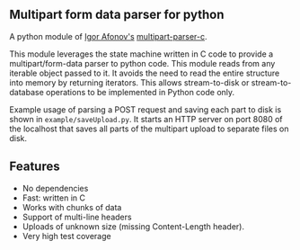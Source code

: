 ## Multipart form data parser for python

A python module of [Igor Afonov's](http://iafonov.github.com) [multipart-parser-c](https://github.com/iafonov/multipart-parser-c).

This module leverages the state machine written in C 
code to provide a multipart/form-data parser to python code. 
This module reads from any iterable object passed to it. It avoids the 
need to read the entire structure into memory by returning iterators.
This allows stream-to-disk or stream-to-database operations to be
implemented in Python code only.

Example usage of parsing a POST request and saving
each part to disk is shown in `example/saveUpload.py`. It starts
an HTTP server on port 8080 of the localhost that saves all parts of the
multipart upload to separate files on disk.


## Features

* No dependencies
* Fast: written in C
* Works with chunks of data
* Support of multi-line headers
* Uploads of unknown size (missing Content-Length header).
* Very high test coverage
